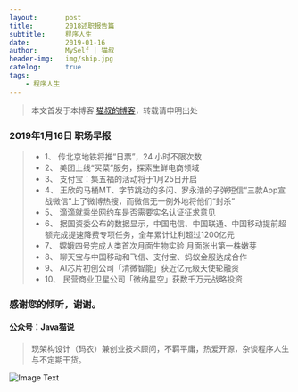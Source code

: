 ```yaml
---
layout:       post
title:        2018述职报告篇
subtitle:     程序人生
date:         2019-01-16
author:       MySelf | 猫叔
header-img:   img/ship.jpg
catelog:      true
tags:
    - 程序人生
---
```


> 本文首发于本博客 [猫叔的博客](https://unclecatmyself.github.io/)，转载请申明出处

### **2019年1月16日 职场早报**

> - 1、 传北京地铁将推“日票”，24 小时不限次数
> - 2、 美团上线“买菜”服务，探索生鲜电商领域
> - 3、 支付宝：集五福的活动将于1月25日开启
> - 4、 王欣的马桶MT、字节跳动的多闪、罗永浩的子弹短信“三款App宣战微信”上了微博热搜，而微信无一例外地将他们“封杀”
> - 5、 滴滴就乘坐网约车是否需要实名认证征求意见
> - 6、 据国资委公布的数据显示，中国电信、中国联通、中国移动提前超额完成提速降费专项任务，全年累计让利超过1200亿元
> - 7、 嫦娥四号完成人类首次月面生物实验 月面张出第一株嫩芽
> - 8、 聊天宝与中国移动和飞信、支付宝、蚂蚁金服达成合作
> - 9、 AI芯片初创公司「清微智能」获近亿元级天使轮融资
> - 10、 民营商业卫星公司「微纳星空」获数千万元战略投资


### **感谢您的倾听，谢谢。**


#### 公众号：Java猫说

> 现架构设计（码农）兼创业技术顾问，不羁平庸，热爱开源，杂谈程序人生与不定期干货。

![Image Text](https://user-gold-cdn.xitu.io/2018/12/28/167f41f1a5729856?w=344&h=344&f=jpeg&s=8231)
